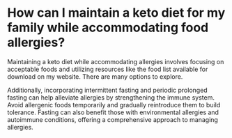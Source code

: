 # How can I maintain a keto diet for my family while accommodating food allergies?

Maintaining a keto diet while accommodating allergies involves focusing on acceptable foods and utilizing resources like the food list available for download on my website. There are many options to explore.

Additionally, incorporating intermittent fasting and periodic prolonged fasting can help alleviate allergies by strengthening the immune system. Avoid allergenic foods temporarily and gradually reintroduce them to build tolerance. Fasting can also benefit those with environmental allergies and autoimmune conditions, offering a comprehensive approach to managing allergies.